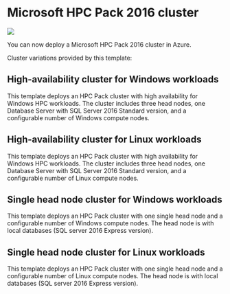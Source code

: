 # Microsoft HPC Pack 2016 cluster

<a href="https://portal.azure.com/#create/Microsoft.Template/uri/https%3A%2F%2Fraw.githubusercontent.com%2Fmarkusheiliger%2Fdevtestlab-edge%2Fmaster%2Fenvironments%2FHPCPack-2016%2Fazuredeploy.json" target="_blank">
    <img src="http://azuredeploy.net/deploybutton.png"/>
</a>

You can now deploy a Microsoft HPC Pack 2016 cluster in Azure.

Cluster variations provided by this template:

## High-availability cluster for Windows workloads

This template deploys an HPC Pack cluster with high availability for Windows HPC workloads. The cluster includes three head nodes, one Database Server with SQL Server 2016 Standard version, and a configurable number of Windows compute nodes.

## High-availability cluster for Linux workloads

This template deploys an HPC Pack cluster with high availability for Windows HPC workloads. The cluster includes three head nodes, one Database Server with SQL Server 2016 Standard version, and a configurable number of Linux compute nodes.

## Single head node cluster for Windows workloads

This template deploys an HPC Pack cluster with one single head node and a configurable number of Windows compute nodes. The head node is with local databases (SQL server 2016 Express version).

## Single head node cluster for Linux workloads

This template deploys an HPC Pack cluster with one single head node and a configurable number of Linux compute nodes. The head node is with local databases (SQL server 2016 Express version).